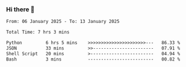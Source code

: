 ### Hi there 👋

<!--
**ututono/ututono** is a ✨ _special_ ✨ repository because its `README.md` (this file) appears on your GitHub profile.

Here are some ideas to get you started:

- 🔭 I’m currently working on ...
- 🌱 I’m currently learning ...
- 👯 I’m looking to collaborate on ...
- 🤔 I’m looking for help with ...
- 💬 Ask me about ...
- 📫 How to reach me: ...
- 😄 Pronouns: ...
- ⚡ Fun fact: ...
-->



<!--START_SECTION:waka-->

```txt
From: 06 January 2025 - To: 13 January 2025

Total Time: 7 hrs 3 mins

Python         6 hrs 5 mins    >>>>>>>>>>>>>>>>>>>>>>---   86.33 %
JSON           33 mins         >>-----------------------   07.91 %
Shell Script   20 mins         >------------------------   04.94 %
Bash           3 mins          -------------------------   00.82 %
```

<!--END_SECTION:waka-->
